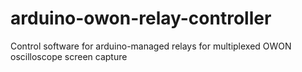 # arduino-owon-relay-controller
Control software for arduino-managed relays for multiplexed OWON oscilloscope screen capture
